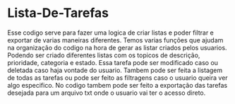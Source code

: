 # Lista-De-Tarefas

Esse codigo serve para fazer uma logica de criar listas e poder filtrar e exportar de varias maneiras diferentes. Temos varias funções que ajudam na organização do codigo na hora de gerar as listar criados pelos usuarios. Podendo ser criado diferentes listas com os topicos de descrição, prioridade, categoria e estado. Essa tarefa pode ser modificado caso ou deletada caso haja vontade do usuario. Tambem pode ser feita a listagem de todas as tarefas ou pode ser feito as filtragens caso o usuario queira ver algo especifico. No codigo tambem pode ser feito a exportação das tarefas desejada para um arquivo txt onde o usuario vai ter o acesso direto.
